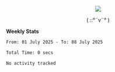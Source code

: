 <p align="center">
<img src= "https://github.com/web-Nuo/web-Nuo/blob/master/assets/88x31button2_magnified.gif?raw=true"/>
</p>
<p align="center">( ::°¨v¨° )</p>

**Weekly Stats**

<!--START_SECTION:waka-->

```txt
From: 01 July 2025 - To: 08 July 2025

Total Time: 0 secs

No activity tracked
```

<!--END_SECTION:waka-->
